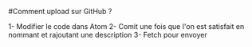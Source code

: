 #Comment upload sur GitHub ?

1- Modifier le code dans Atom
2- Comit une fois que l'on est satisfait en nommant et rajoutant une description
3- Fetch pour envoyer
